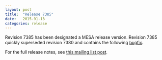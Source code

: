 ```yaml
---
layout: post
title:  "Release 7385"
date:   2015-01-13
categories: release
---
```


Revision 7385 has been designated a MESA release version.  Revision
7385 quickly superseded revision 7380 and contains the following
[bugfix][bugfix].

For the full release notes, see [this mailing list post][notes].

[notes]:http://sourceforge.net/p/mesa/mailman/message/33225110/
[bugfix]:http://sourceforge.net/p/mesa/mailman/message/33229645/
